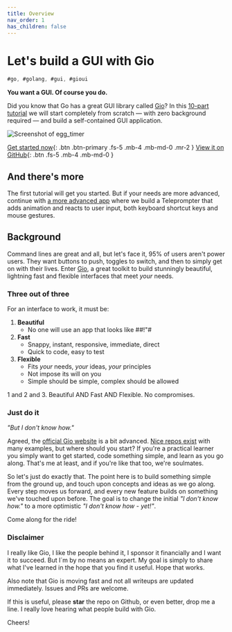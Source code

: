 ```yaml
---
title: Overview
nav_order: 1
has_children: false
---
```


# Let's build a GUI with Gio

```go
#go, #golang, #gui, #gioui
```

**You want a GUI. Of course you do.**

Did you know that Go has a great GUI library called [Gio](https://gioui.org/)? In this [10-part tutorial](egg_timer/index.md) we will start completely from scratch — with zero background required — and build a self-contained GUI application.

![Screenshot of egg_timer](egg_timer/egg_timer.gif)

[Get started now](egg_timer/index.md){: .btn .btn-primary .fs-5 .mb-4 .mb-md-0 .mr-2 }
[View it on GitHub](https://github.com/jonegil/gui-with-gio/){: .btn .fs-5 .mb-4 .mb-md-0 }


## And there's more

The first tutorial will get you started. But if your needs are more advanced, continue with [a more advanced app](https://jonegil.github.io/gui-with-gio/teleprompter/) where we build a Teleprompter that adds animation and reacts to user input, both keyboard shortcut keys and mouse gestures.

## Background

Command lines are great and all, but let's face it, 95% of users aren't power users. They want buttons to push, toggles to switch, and then to simply get on with their lives. Enter [Gio](https://gioui.org/), a great toolkit to build stunningly beautiful, lightning fast and flexible interfaces that meet _your_ needs.

### Three out of three

For an interface to work, it must be:

1. **Beautiful**
   - No one will use an app that looks like #$%$#!"#
2. **Fast**
   - Snappy, instant, responsive, immediate, direct
   - Quick to code, easy to test
3. **Flexible**
   - Fits _your_ needs, _your_ ideas, _your_ principles
   - Not impose its will on you
   - Simple should be simple, complex should be allowed

1 and 2 and 3. Beautiful AND Fast AND Flexible. No compromises.

### Just do it

_"But I don't know how."_

Agreed, the [official Gio website](https://gioui.org) is a bit advanced. [Nice repos exist](https://github.com/gioui) with many examples, but where should you start? If you're a practical learner you simply want to get started, code something simple, and learn as you go along. That's me at least, and if you're like that too, we're soulmates.

So let's just do exactly that. The point here is to build something simple from the ground up, and touch upon concepts and ideas as we go along. Every step moves us forward, and every new feature builds on something we've touched upon before. The goal is to change the initial _"I don't know how."_ to a more optimistic _"I don't know how - yet!"_.

Come along for the ride!

### Disclaimer

I really like Gio, I like the people behind it, I sponsor it financially and I want it to succeed. But I´m by no means an expert. My goal is simply to share what I've learned in the hope that you find it useful. Hope that works.

Also note that Gio is moving fast and not all writeups are updated immediately. Issues and PRs are welcome. 

If this is useful, please **star** the repo on Github, or even better, drop me a line. I really love hearing what people build with Gio. 

Cheers!
